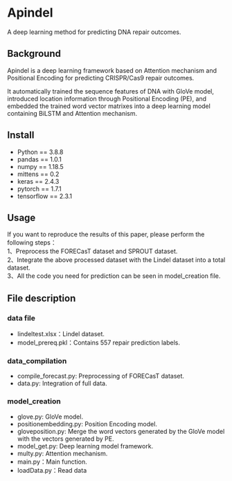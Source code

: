 # Apindel
A deep learning method for predicting DNA repair outcomes.
## Background
Apindel is a deep learning framework based on Attention mechanism and Positional Encoding for predicting CRISPR/Cas9 repair outcomes.

It automatically trained the sequence features of DNA with GloVe model, introduced location information through Positional Encoding (PE), and embedded the trained word vector matrixes into a deep learning model containing BiLSTM and Attention mechanism.
## Install
* Python == 3.8.8
* pandas == 1.0.1
* numpy == 1.18.5
* mittens == 0.2
* keras == 2.4.3
* pytorch == 1.7.1
* tensorflow == 2.3.1
## Usage
If you want to reproduce the results of this paper, please perform the following steps：  
1、Preprocess the FORECasT dataset and SPROUT dataset.  
2、Integrate the above processed dataset with the Lindel dataset into a total dataset.  
3、All the code you need for prediction can be seen in model_creation file.
## File description
### data file 
* lindeltest.xlsx：Lindel dataset.
* model_prereq.pkl：Contains 557 repair prediction labels.
### data_compilation
* compile_forecast.py: Preprocessing of FORECasT dataset.
* data.py: Integration of full data.
### model_creation
* glove.py: GloVe model.
* positionembedding.py: Position Encoding model.
* gloveposition.py: Merge the word vectors generated by the GloVe model with the vectors generated by PE.
* model_get.py: Deep learning model framework.
* multy.py: Attention mechanism.
* main.py：Main function.
* loadData.py：Read data







